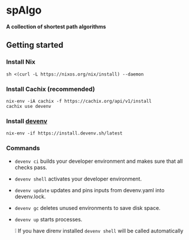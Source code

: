 # spAlgo

**A collection of shortest path algorithms**

## Getting started
### Install Nix
```
sh <(curl -L https://nixos.org/nix/install) --daemon
```
### Install Cachix (recommended)
```
nix-env -iA cachix -f https://cachix.org/api/v1/install
cachix use devenv
```
### Install [devenv](https://github.com/cachix/devenv)
```
nix-env -if https://install.devenv.sh/latest
```
### Commands

- `devenv ci` builds your developer environment and makes sure that all checks pass.
- `devenv shell` activates your developer environment.
- `devenv update` updates and pins inputs from devenv.yaml into devenv.lock.
- `devenv gc` deletes unused environments to save disk space.
- `devenv up` starts processes.

    ❕ If you have direnv installed `devenv shell` will be called automatically

